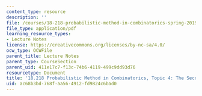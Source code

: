 ```yaml
---
content_type: resource
description: ''
file: /courses/18-218-probabilistic-method-in-combinatorics-spring-2019/ac68b3bd768faa564912fd9824c6bad0_MIT18_218S19_ch4.pdf
file_type: application/pdf
learning_resource_types:
- Lecture Notes
license: https://creativecommons.org/licenses/by-nc-sa/4.0/
ocw_type: OCWFile
parent_title: Lecture Notes
parent_type: CourseSection
parent_uid: 411e17c7-f13c-74b6-4119-499c9dd93d76
resourcetype: Document
title: '18.218 Probabilistic Method in Combinatorics, Topic 4: The Second Moment Method'
uid: ac68b3bd-768f-aa56-4912-fd9824c6bad0
---
```

